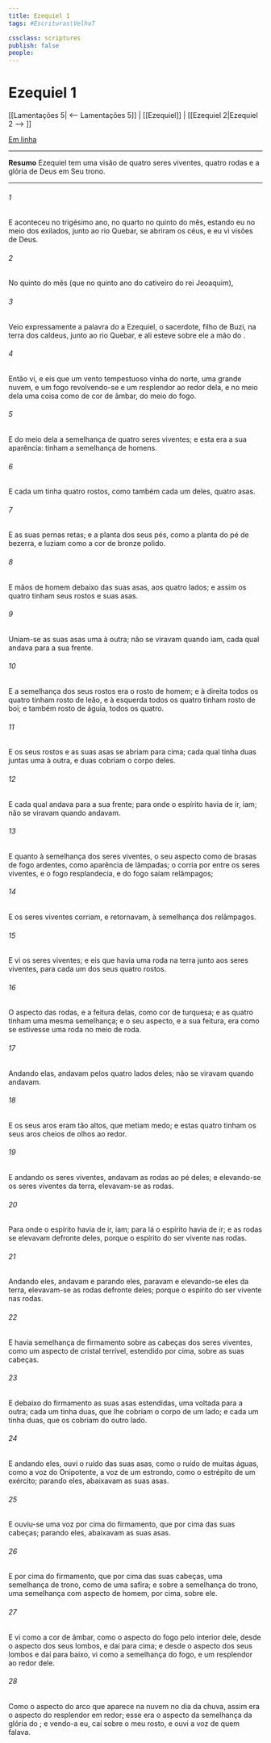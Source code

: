 ```yaml
---
title: Ezequiel 1
tags: #Escrituras\VelhoT

cssclass: scriptures
publish: false
people:
---
```


# Ezequiel 1
[[Lamentações 5| <-- Lamentações 5]] | [[Ezequiel]] | [[Ezequiel 2|Ezequiel 2 --> ]]

[Em linha](https://churchofjesuschrist.org/study/scriptures/ot/ezek/1?lang=por)

---
__Resumo__
Ezequiel tem uma visão de quatro seres viventes, quatro rodas e a glória de Deus em Seu trono.

---
###### 1 
E aconteceu  no trigésimo ano, no quarto  no  quinto do mês, estando eu no meio dos exilados, junto ao rio Quebar, se abriram os céus, e eu vi visões de Deus.

###### 2 
No quinto  do mês (que  no quinto ano do cativeiro do rei Jeoaquim),

###### 3 
Veio expressamente a palavra do  a Ezequiel, o sacerdote, filho de Buzi, na terra dos caldeus, junto ao rio Quebar, e ali esteve sobre ele a mão do .

###### 4 
Então vi, e eis que um vento tempestuoso vinha do norte, uma grande nuvem, e um fogo revolvendo-se  e um resplendor ao redor dela, e no meio dela  uma coisa como de cor de âmbar,  do meio do fogo.

###### 5 
E do meio dela  a semelhança de quatro seres viventes; e esta era a sua aparência: tinham a semelhança de homens.

###### 6 
E cada um tinha quatro rostos, como também cada um deles, quatro asas.

###### 7 
E as suas pernas  retas; e a planta dos seus pés, como a planta do pé de  bezerra, e luziam como a cor de bronze polido.

###### 8 
E  mãos de homem debaixo das suas asas, aos quatro lados; e assim  os quatro tinham seus rostos e suas asas.

###### 9 
Uniam-se as suas asas uma à outra; não se viravam quando iam,  cada qual andava para a sua frente.

###### 10 
E a semelhança dos seus rostos era  o rosto de homem; e à direita todos os quatro tinham rosto de leão, e à esquerda todos os quatro tinham rosto de boi; e também rosto de águia, todos os quatro.

###### 11 
E os seus rostos e as suas asas se abriam para cima; cada qual tinha duas  juntas uma à outra, e duas cobriam o corpo deles.

###### 12 
E cada qual andava para a sua frente; para onde o espírito havia de ir, iam; não se viravam quando andavam.

###### 13 
E quanto à semelhança dos seres viventes, o seu aspecto  como de brasas de fogo ardentes, como  aparência de lâmpadas; o  corria por entre os seres viventes, e o fogo resplandecia, e do fogo saíam relâmpagos;

###### 14 
E os seres viventes corriam, e retornavam, à semelhança dos relâmpagos.

###### 15 
E vi os seres viventes; e eis que havia uma roda na terra junto aos seres viventes, para cada um dos seus quatro rostos.

###### 16 
O aspecto das rodas, e a feitura delas,  como cor de turquesa; e as quatro tinham uma mesma semelhança; e o seu aspecto, e a sua feitura, era como se estivesse uma roda no meio de  roda.

###### 17 
Andando elas, andavam pelos quatro lados deles; não se viravam quando andavam.

###### 18 
E os seus aros eram tão altos, que metiam medo; e estas quatro tinham os seus aros cheios de olhos ao redor.

###### 19 
E andando os seres viventes, andavam as rodas ao pé deles; e elevando-se os seres viventes da terra, elevavam-se  as rodas.

###### 20 
Para onde o espírito havia de ir, iam; para lá o espírito havia de ir; e as rodas se elevavam defronte deles, porque o espírito do ser vivente  nas rodas.

###### 21 
Andando eles, andavam  e parando eles, paravam  e elevando-se eles da terra, elevavam-se  as rodas defronte deles; porque o espírito do ser vivente  nas rodas.

###### 22 
E havia  semelhança de firmamento sobre as cabeças dos seres viventes, como um aspecto de cristal terrível, estendido por cima, sobre as suas cabeças.

###### 23 
E debaixo do firmamento  as suas asas estendidas, uma voltada para a outra; cada um tinha duas, que lhe cobriam o corpo de um lado; e cada um tinha  duas, que os cobriam do outro lado.

###### 24 
E andando eles, ouvi o ruído das suas asas, como o ruído de muitas águas, como a voz do Onipotente, a voz de um estrondo, como o estrépito de um exército; parando eles, abaixavam as suas asas.

###### 25 
E ouviu-se uma voz por cima do firmamento, que  por cima das suas cabeças; parando eles, abaixavam as suas asas.

###### 26 
E por cima do firmamento, que  por cima das suas cabeças,  uma semelhança de trono, como de uma safira; e sobre a semelhança do trono, uma semelhança com aspecto de  homem,  por cima, sobre ele.

###### 27 
E vi como a cor de âmbar, como o aspecto do fogo pelo interior dele, desde o aspecto dos seus lombos, e daí para cima; e desde o aspecto dos seus lombos e daí para baixo, vi como a semelhança do fogo, e um resplendor ao redor dele.

###### 28 
Como o aspecto do arco que aparece na nuvem no dia da chuva, assim era o aspecto do resplendor em redor; esse era o aspecto da semelhança da glória do ; e vendo-a eu, caí sobre o meu rosto, e ouvi a voz de quem falava.

